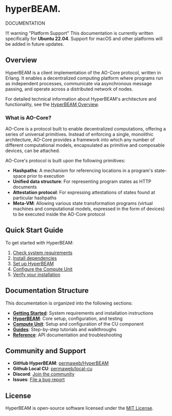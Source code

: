 <div class="header-main">
	<div class="header-logo">
		<div class="logo-container">
		<div class="logo-stripes">
			<div class="stripe green"></div>
			<div class="stripe yellow"></div>
			<div class="stripe blue"></div>
			<div class="stripe purple"></div>
			<div class="stripe red"></div>
		</div>
		<div class="logo-text">
			<h1>hyperBEAM.</h1>
			<p class="tagline">DOCUMENTATION</p>
		</div>
		</div>
	</div>
</div>

!!! warning "Platform Support"
    This documentation is currently written specifically for **Ubuntu 22.04**. Support for macOS and other platforms will be added in future updates.

## Overview

HyperBEAM is a client implementation of the AO-Core protocol, written in Erlang. It enables a decentralized computing platform where programs run as independent processes, communicate via asynchronous message passing, and operate across a distributed network of nodes.

For detailed technical information about HyperBEAM's architecture and functionality, see the [HyperBEAM Overview](hyperbeam/index.md).

### What is AO-Core?

AO-Core is a protocol built to enable decentralized computations, offering a series of universal primitives. Instead of enforcing a single, monolithic architecture, AO-Core provides a framework into which any number of different computational models, encapsulated as primitive and composable devices, can be attached.

AO-Core's protocol is built upon the following primitives:

- **Hashpaths**: A mechanism for referencing locations in a program's state-space prior to execution
- **Unified data structure**: For representing program states as HTTP documents
- **Attestation protocol**: For expressing attestations of states found at particular hashpaths
- **Meta-VM**: Allowing various state transformation programs (virtual machines and computational models, expressed in the form of devices) to be executed inside the AO-Core protocol

<!-- ## System Components

The HyperBEAM ecosystem consists of two main components:

1. **HyperBEAM**: The Erlang-based node software that handles message routing, process management, and device coordination.
2. **Compute Unit (CU)**: A NodeJS implementation that executes WebAssembly modules and handles computational tasks.

For detailed information about the system architecture and available devices, see the [HyperBEAM Overview](hyperbeam/index.md). -->

## Quick Start Guide

To get started with HyperBEAM:

1. [Check system requirements](getting-started/requirements.md)
2. [Install dependencies](getting-started/installation/index.md)
3. [Set up HyperBEAM](hyperbeam/setup.md)
4. [Configure the Compute Unit](compute-unit/setup.md)
5. [Verify your installation](guides/integration.md)

## Documentation Structure

This documentation is organized into the following sections:

- **[Getting Started](getting-started/index.md)**: System requirements and installation instructions
- **[HyperBEAM](hyperbeam/index.md)**: Core setup, configuration, and testing
- **[Compute Unit](compute-unit/index.md)**: Setup and configuration of the CU component
- **[Guides](guides/index.md)**: Step-by-step tutorials and walkthroughs
- **[Reference](reference/index.md)**: API documentation and troubleshooting

## Community and Support

- **GitHub HyperBEAM**: [permaweb/HyperBEAM](https://github.com/permaweb/HyperBEAM)
- **Github Local CU**: [permaweb/local-cu](https://github.com/permaweb/local-cu)
- **Discord**: [Join the community](https://discord.gg/V3yjzrBxPM)
- **Issues**: [File a bug report](https://github.com/permaweb/HyperBEAM/issues)

## License

HyperBEAM is open-source software licensed under the [MIT License](https://github.com/permaweb/HyperBEAM/blob/main/LICENSE.md).
